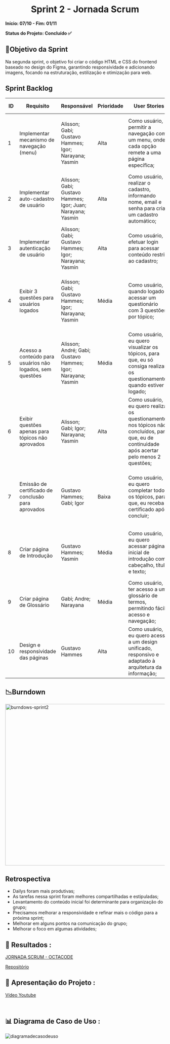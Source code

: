 <h1 align="center"> Sprint 2 - Jornada Scrum </h1>

**Início: 07/10 - Fim: 01/11**

**Status do Projeto: Concluído ✅**

<span id="objetivo">
  
## 📌Objetivo da Sprint
Na segunda sprint, o objetivo foi criar o código HTML e CSS do frontend baseado no design do Figma, garantindo responsividade e adicionando imagens, focando na estruturação, estilização e otimização para web.
<br>

## Sprint Backlog

| ID | Requisito          | Responsável | Prioridade | User Stories                                                 | Pontuação | Definition of Done                                           |
|----|--------------------|-------------|------------|-------------------------------------------------------------|-----------|-------------------------------------------------------------|
| 1  | Implementar mecanismo de navegação (menu)    | Alisson; Gabi; Gustavo Hammes; Igor; Narayana; Yasmin      | Alta       | Como usuário, permitir a navegação com um menu, onde cada opção remete a uma página específica; | 2 | Criar barra lateral de navegação e adicionar hiperlinks para páginas de conteúdo, questionário, etc. |
| 2  | Implementar auto-cadastro de usuário    | Alisson; Gabi; Gustavo Hammes; Igor; Juan; Narayana; Yasmin       | Alta       | Como usuário, realizar o cadastro, informando nome, email e senha para criar um cadastro automático; | 5 | Criar página de cadastro com cabeçalho, campos input, botão de envio e link para login. |
| 3  | Implementar autenticação de usuário    | Alisson; Gabi; Gustavo Hammes; Igor; Narayana; Yasmin        | Alta       | Como usuário, efetuar login para acessar conteúdo restrito ao cadastro; | 2 | Criar página de login com cabeçalho, campos input, botão de envio e link para cadastro. |
| 4  | Exibir 3 questões para usuários logados    | Alisson; Gabi; Gustavo Hammes; Igor; Narayana; Yasmin        | Média       | Como usuário, quando logado acessar um questionário com 3 questões por tópico; | 5 | Criar página de questionário com navegação lateral, título, texto, opções de resposta e botão enviar. |
| 5  | Acesso a conteúdo para usuários não logados, sem questões    | Alisson; André; Gabi; Gustavo Hammes; Igor; Narayana; Yasmin        | Média       | Como usuário, eu quero visualizar os tópicos, para que, eu só consiga realizar os questionamentos quando estiver logado; | 5 | Criar página de conteúdo com cabeçalho, barra de navegação, título, texto, imagem e link para questões.|
| 6  | Exibir questões apenas para tópicos não aprovados    | Alisson; Gabi; Igor; Narayana; Yasmin        | Alta       | Como usuário, eu quero realizar os questionamentos nos tópicos não concluídos, para que, eu de continuidade após acertar pelo menos 2 questões; | 5 | Configurar lógica para exibir questões de tópicos incompletos; ajustar para acesso após 2 acertos.|
| 7  | Emissão de certificado de conclusão para aprovados    | Gustavo Hammes; Gabi; Igor        | Baixa       | Como usuário, eu quero completar todos os tópicos, para que, eu receba o certificado após concluir; | 5 | Criar página de certificado com cabeçalho, imagem, botão para imprimir, e link para perfil do usuário. |
| 8  | Criar página de Introdução | Gustavo Hammes; Yasmin        | Média       | Como usuário, eu quero acessar página inicial de introdução com cabeçalho, título e texto; | 2 | Desenvolver layout de introdução com cabeçalho, título e parágrafo explicativo. |
| 9  | Criar página de Glossário | Gabi; Andre; Narayana        | Média       | Como usuário, ter acesso a um glossário de termos, permitindo fácil acesso e navegação; | 2 | Estruturar página de glossário com navegação lateral, título e termos com definições. |
| 10  | Design e responsividade das páginas | Gustavo Hammes | Alta       | Como usuário, eu quero acesso a um design unificado, responsivo e adaptado à arquitetura da informação; | 13 | Criar estilos CSS para cada página, com foco em responsividade e alinhamento à arquitetura de informação. |




## 📉Burndown

<img width="510" alt="burndows-sprint2" src="https://github.com/user-attachments/assets/86a2ec59-b20c-49f9-8ee1-e336e75eb3c7">



## Retrospectiva

* Dailys foram mais produtivas;
* As tarefas nessa sprint foram melhores compartilhadas e estipuladas;
* Levantamento do conteúdo inicial foi determinante para organização do grupo;
* Precisamos melhorar a responsividade e refinar mais o código para a próxima sprint;
* Melhorar em alguns pontos na comunicação do grupo;
* Melhorar o foco em algumas atividades;
  

## 🔗 Resultados :

[JORNADA SCRUM - OCTACODE](https://gustavohammes.github.io/ABP--teste/template.html)

[Repositório](https://github.com/GustavoHammes/ABP--teste)

## 🎥 Apresentação do Projeto :

[Vídeo Youtube](https://youtu.be/AN-MqWtQggA)

<br>

## 📊 Diagrama de Caso de Uso :

![diagramadecasodeuso](https://github.com/user-attachments/assets/489400f0-e0b9-4a4b-bc6b-e03920970ab8)
